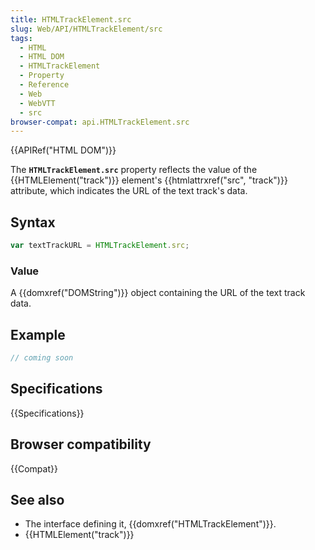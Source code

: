 ```yaml
---
title: HTMLTrackElement.src
slug: Web/API/HTMLTrackElement/src
tags:
  - HTML
  - HTML DOM
  - HTMLTrackElement
  - Property
  - Reference
  - Web
  - WebVTT
  - src
browser-compat: api.HTMLTrackElement.src
---
```

{{APIRef("HTML DOM")}}

The **`HTMLTrackElement.src`** property reflects the value of
the {{HTMLElement("track")}} element's {{htmlattrxref("src", "track")}} attribute, which
indicates the URL of the text track's data.

## Syntax

```js
var textTrackURL = HTMLTrackElement.src;
```

### Value

A {{domxref("DOMString")}} object containing the URL of the text track data.

## Example

```js
// coming soon
```

## Specifications

{{Specifications}}

## Browser compatibility

{{Compat}}

## See also

- The interface defining it, {{domxref("HTMLTrackElement")}}.
- {{HTMLElement("track")}}
